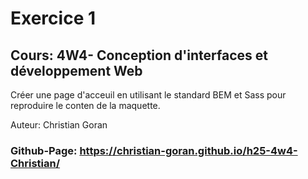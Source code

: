 # Exercice 1 
## Cours: 4W4- Conception d'interfaces et développement Web

Créer une page d'acceuil en utilisant le standard BEM et Sass pour reproduire le conten de la maquette.

Auteur: Christian Goran

### Github-Page: https://christian-goran.github.io/h25-4w4-Christian/